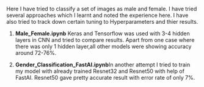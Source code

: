 Here I have tried to classify a set of images as male and female. I have tried several approaches which I learnt and noted the experience 
here. I have also tried to track down certain tuning to Hyperparameters and thier results.


1. **Male_Female.ipynb** Keras and Tensorflow was used with 3-4 hidden layers in CNN and tried to compare results. Apart from one case        where there was only 1 hidden layer,all other models were showing accuracy around 72-76%.

2. **Gender_Classification_FastAI.ipynb**In another attempt I tried to train my model with already trained Resnet32 and Resnet50 with help    of FastAI. Resnet50 gave pretty accurate result with error rate of only 7%. 
 
